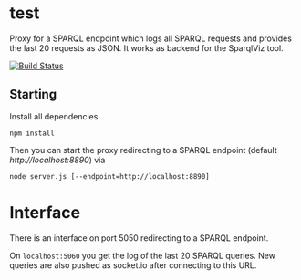 # test

Proxy for a SPARQL endpoint which logs all SPARQL requests and provides the last 20 requests as JSON. It works as backend for the SparqlViz tool.

[![Build Status](http://dev.plt.et.tu-dresden.de:8000/api/badges/graube/sparqlLogProxy/status.svg)](http://dev.plt.et.tu-dresden.de:8000/graube/sparqlLogProxy)

## Starting
Install all dependencies

`npm install`

Then you can start the proxy redirecting to a SPARQL endpoint (default *http://localhost:8890*) via

`node server.js [--endpoint=http://localhost:8890]`


# Interface

There is an interface on port 5050 redirecting to a SPARQL endpoint.

On `localhost:5060` you get the log of the last 20 SPARQL queries. New queries are also pushed as socket.io after connecting to this URL.

